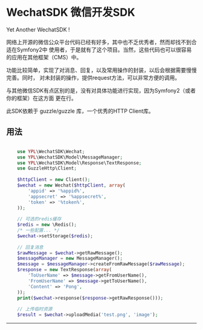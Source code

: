 WechatSDK 微信开发SDK
=======================

Yet Another WechatSDK !

网络上开源的微信公众平台代码已经有好多，其中也不乏优秀者，然而却找不到合适在Symfony2中
使用者，于是就有了这个项目。当然，这些代码也可以很容易的应用在其他框架（CMS）中。

功能比较简单，实现了对消息、回复，以及常用操作的封装，以后会根据需要慢慢完善。同时，
对未封装的操作，提供request方法，可以非常方便的调用。

与其他微信SDK有点区别的是，没有对具体功能进行实现，因为Symfony2（或者你的框架）在这方面
更在行。

此SDK依赖于 guzzle/guzzle 库，一个优秀的HTTP Client库。

用法
-----


```php

    use YPL\WechatSDK\Wechat;
    use YPL\WechatSDK\Model\MessageManager;
    use YPL\WechatSDK\Model\Response\TextResponse;
    use GuzzleHttp\Client;
    
    $httpClient = new Client();
    $wechat = new Wechat($httpClient, array(
        'appid' => '%appid%',
        'appsecret' => '%appsecret%',
        'token' => '%token%',
    ));
    
    // 可选的redis缓存
    $redis = new \Redis();
    /* 一些配置... */
    $wechat->setStorage($redis);
    
    // 回复消息
    $rawMessage = $wechat->getRawMessage();
    $messageManager = new MessageManager();
    $message = $messageManager->createFromRawMessage($rawMessage);
    $response = new TextResponse(array(
        'ToUserName' => $message->getFromUserName(),
        'FromUserName' => $message->getToUserName(),
        'Content' => 'Pong',
    ));
    print($wechat->response($response->getRawResponse()));
    
    // 上传临时资源
    $result = $wechat->uploadMedia('test.png', 'image');

```
-----

